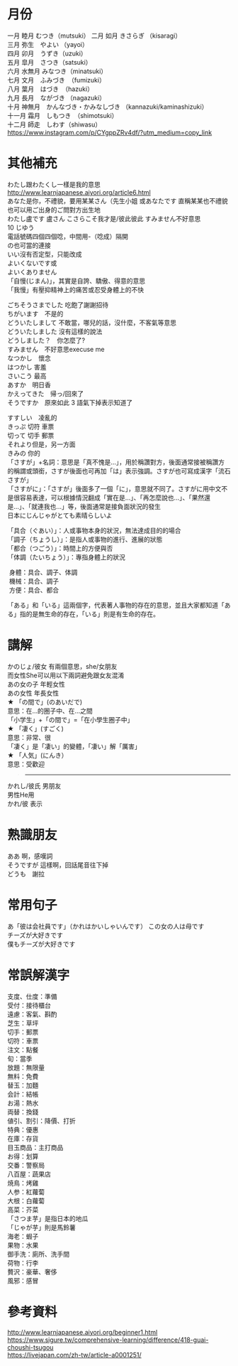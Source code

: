 # 月份
一月 睦月 むつき（mutsuki） 
二月 如月 きさらぎ （kisaragi）  
三月 弥生　やよい （yayoi）  
四月 卯月　うずき（uzuki）  
五月 皐月　さつき（satsuki）  
六月 水無月 みなつき（minatsuki）  
七月 文月　ふみづき　（fumizuki）  
八月  葉月　はづき　（hazuki）  
九月 長月　ながづき （nagazuki）  
十月 神無月　かんなづき・かみなしづき （kannazuki/kaminashizuki）  
十一月 霜月　しもつき　（shimotsuki）  
十二月 師走　しわす（shiwasu）  
https://www.instagram.com/p/CYgppZRv4df/?utm_medium=copy_link  

# 其他補充
わたし跟わたくし一樣是我的意思  
http://www.learnjapanese.aiyori.org/article6.html  
あなた是你，不禮貌，要用某某さん（先生小姐 或あなたです 直稱某某也不禮貌 
也可以用ご出身的ご問對方出生地  
わたし盧です 盧さん
こさらこそ我才是/彼此彼此 
すみません不好意思     
10 じゆう  
電話號碼四個四個唸，中間用-（唸成）隔開  
の也可當的連接  
いい沒有否定型，只能改成  
よいくないです或    
よいくありません  
「自慢(じまん)」，其實是自誇、驕傲、得意的意思  
「我慢」有壓抑精神上的痛苦或忍受身體上的不快  

ごちそうさまでした 吃飽了謝謝招待   
ちがいます　不是的  
どういたしまして 不敢當，哪兒的話，沒什麼，不客氣等意思  
どういたしました 沒有這樣的說法  
どうしました？　你怎麼了?  
すみません　不好意思execuse me  
なつかし　懷念  
はつかし  害羞  
さいこう 最高  
あすか　明日香  
かえってきた　帰っ/回來了  
そうですか　原來如此 3 語氣下掉表示知道了 

すすしい　凌亂的  
きっぷ   切符 車票  
切って   切手 郵票  
それより但是，另一方面  
きみの 你的   
「さすが」+名詞：意思是「真不愧是…」，用於稱讚對方，後面通常接被稱讚方的稱謂或頭銜，さすが後面也可再加「は」表示強調。さすが也可寫成漢字「流石さすが」    
「さすがに」：「さすが」後面多了一個「に」，意思就不同了。さすがに用中文不是很容易表達，可以根據情況翻成「實在是...」、「再怎麼說也...」、「果然還是…」、「就連我也...」等，後面通常是接負面狀況的發生  
日本にじんじゃがとても素晴らしいよ 

「具合（ぐあい）」：人或事物本身的狀況，無法達成目的的場合  
「調子（ちょうし）」：是指人或事物的進行、進展的狀態  
「都合（つごう）」：時間上的方便與否  
「体調（たいちょう）」：專指身體上的狀況  

 身體：具合、調子、体調  
 機械：具合、調子  
 方便：具合、都合  
 
「ある」和「いる」這兩個字，代表著人事物的存在的意思，並且大家都知道「ある」指的是無生命的存在，「いる」則是有生命的存在。  
 
# 講解
かのじょ/彼女 有兩個意思，she/女朋友  
而女性She可以用以下兩詞避免跟女友混淆  
あの女の子 年輕女性  
あの女性 年長女性  
★	「の間で」(のあいだで)  
意思：在…的圈子中、在…之間  
「小学生」+「の間で」=「在小學生圈子中」  
★	「凄く」(すごく)  
意思：非常、很  
「凄く」是「凄い」的變體，「凄い」解「厲害」  
★	「人気」(にんき）  
意思：受歡迎  

>-------------------

かれし/彼氏 男朋友  
男性He用  
かれ/彼  表示  

# 熟識朋友  
ああ 啊，感嘆詞      
そうですが 這樣啊，回話尾音往下掉    
どうも　謝拉  

# 常用句子
あ「彼は会社員です」（かれはかいしゃいんです） 
この女の人は母です  
チーズが大好きです  
僕もチーズが大好きです  

# 常誤解漢字
支度、仕度：準備  
受付：接待櫃台  
遠慮：客氣、斟酌  
芝生：草坪  
切手：郵票  
切符：車票  
注文：點餐  
旬：當季  
放題：無限量  
無料：免費  
替玉：加麵  
会計：結帳  
お湯：熱水  
両替：換錢  
値引、割引：降價、打折  
特典：優惠  
在庫：存貨  
目玉商品：主打商品  
お得：划算  
交番：警察局    
八百屋：蔬果店   
焼鳥：烤雞   
人参：紅蘿蔔  
大根：白蘿蔔  
高菜：芥菜  
「さつま芋」是指日本的地瓜  
「じゃが芋」則是馬鈴薯  
海老：蝦子  
果物：水果  
御手洗：廁所、洗手間  
荷物：行李  
贅沢：豪華、奢侈  
風邪：感冒  

# 參考資料  
http://www.learnjapanese.aiyori.org/beginner1.html  
https://www.sigure.tw/comprehensive-learning/difference/418-guai-choushi-tsugou    
https://livejapan.com/zh-tw/article-a0001251/
